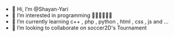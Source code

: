 - 👋 Hi, I’m @Shayan-Yari
- 👀 I’m interested in programming 👨‍💻️👨‍💻👨‍💻️
- 🌱 I’m currently learning c++ , php , python , html , css , js and ...
- 💞️ I’m looking to collaborate on soccer2D's Tournament

<!---
Shayan-Yari/Shayan-Yari is a ✨ special ✨ repository because its `Introduce.md` (this file) appears on your GitHub profile.
You can click the Preview link to take a look at your changes.
--->
